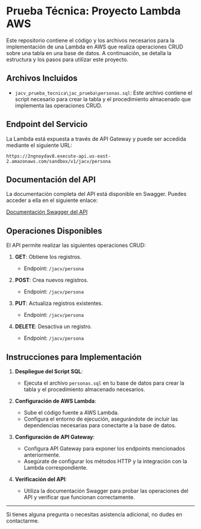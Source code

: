 # Prueba Técnica: Proyecto Lambda AWS

Este repositorio contiene el código y los archivos necesarios para la implementación de una Lambda en AWS que realiza operaciones CRUD sobre una tabla en una base de datos. A continuación, se detalla la estructura y los pasos para utilizar este proyecto.

## Archivos Incluidos

- `jacv_prueba_tecnica\jac_prueba\personas.sql`: Este archivo contiene el script necesario para crear la tabla y el procedimiento almacenado que implementa las operaciones CRUD.

## Endpoint del Servicio

La Lambda está expuesta a través de API Gateway y puede ser accedida mediante el siguiente URL:

```
https://2ngnoydav8.execute-api.us-east-2.amazonaws.com/sandbox/v1/jacv/persona
```

## Documentación del API

La documentación completa del API está disponible en Swagger. Puedes acceder a ella en el siguiente enlace:

[Documentación Swagger del API](https://bucket-test-paycash.s3.us-east-2.amazonaws.com/swagger/jacv/jacv_index.html)

## Operaciones Disponibles

El API permite realizar las siguientes operaciones CRUD:

1. **GET**: Obtiene los registros.
   - Endpoint: `/jacv/persona`

2. **POST**: Crea nuevos registros.
   - Endpoint: `/jacv/persona`

3. **PUT**: Actualiza registros existentes.
   - Endpoint: `/jacv/persona`

4. **DELETE**: Desactiva un registro.
   - Endpoint: `/jacv/persona`

## Instrucciones para Implementación

1. **Despliegue del Script SQL**:
   - Ejecuta el archivo `personas.sql` en tu base de datos para crear la tabla y el procedimiento almacenado necesarios.

2. **Configuración de AWS Lambda**:
   - Sube el código fuente a AWS Lambda.
   - Configura el entorno de ejecución, asegurándote de incluir las dependencias necesarias para conectarte a la base de datos.

3. **Configuración de API Gateway**:
   - Configura API Gateway para exponer los endpoints mencionados anteriormente.
   - Asegúrate de configurar los métodos HTTP y la integración con la Lambda correspondiente.

4. **Verificación del API**:
   - Utiliza la documentación Swagger para probar las operaciones del API y verificar que funcionan correctamente.

---

Si tienes alguna pregunta o necesitas asistencia adicional, no dudes en contactarme.

